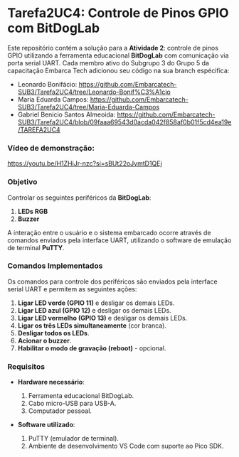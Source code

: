 # Tarefa2UC4: Controle de Pinos GPIO com BitDogLab

Este repositório contém a solução para a **Atividade 2**: controle de pinos GPIO utilizando a ferramenta educacional **BitDogLab** com comunicação via porta serial UART. Cada membro ativo do Subgrupo 3 do Grupo 5 da capacitação Embarca Tech adicionou seu código na sua branch espécifica:

- Leonardo Bonifácio: https://github.com/Embarcatech-SUB3/Tarefa2UC4/tree/Leonardo-Bonif%C3%A1cio
- Maria Eduarda Campos: https://github.com/Embarcatech-SUB3/Tarefa2UC4/tree/Maria-Eduarda-Campos
- Gabriel Benicio Santos Almeoida: https://github.com/Embarcatech-SUB3/Tarefa2UC4/blob/09faaa69543d0acda042f858af0b01f5cd4ea19e/TAREFA2UC4

### Vídeo de demonstração:

https://youtu.be/H1ZHiJr-nzc?si=sBUt22oJvmtD1QEj

### Objetivo

Controlar os seguintes periféricos da **BitDogLab**:
1. **LEDs RGB** 
2. **Buzzer** 

A interação entre o usuário e o sistema embarcado ocorre através de comandos enviados pela interface UART, utilizando o software de emulação de terminal **PuTTY**.

### Comandos Implementados

Os comandos para controle dos periféricos são enviados pela interface serial UART e permitem as seguintes ações:

1. **Ligar LED verde (GPIO 11)** e desligar os demais LEDs.
2. **Ligar LED azul (GPIO 12)** e desligar os demais LEDs.
3. **Ligar LED vermelho (GPIO 13)** e desligar os demais LEDs.
4. **Ligar os três LEDs simultaneamente** (cor branca).
5. **Desligar todos os LEDs**.
6. **Acionar o buzzer**.
7. **Habilitar o modo de gravação (reboot)** - opcional.

### Requisitos

- **Hardware necessário**:
  1. Ferramenta educacional BitDogLab.
  2. Cabo micro-USB para USB-A.
  3. Computador pessoal.

- **Software utilizado**:
  1. PuTTY (emulador de terminal).
  2. Ambiente de desenvolvimento VS Code com suporte ao Pico SDK.
